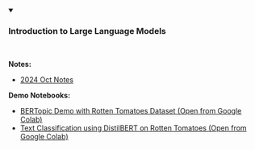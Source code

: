 <details open>
  <summary><h3><strong>Introduction to Large Language Models </strong></h3></summary><br /> 

**Notes:** 

- [2024 Oct Notes](https://github.com/SelfExplainML/PiML-Toolbox/blob/main/docs/Workshop/202405RiskAmericas/202405MLMV_RiskAmericas.pdf)

**Demo Notebooks:** 
- <a style="text-laign: 'center'" target="_blank" href="https://colab.research.google.com/github/SelfExplainML/PiML-Toolbox/blob/main/docs/Workshop/202410IntroLLM/BERTopicDemo_RottenTomatoes.ipynb">BERTopic Demo with Rotten Tomatoes Dataset (Open from Google Colab)</a>  
- <a style="text-laign: 'center'" target="_blank" href="https://colab.research.google.com/github/SelfExplainML/PiML-Toolbox/blob/main/docs/Workshop/202410IntroLLM/TextClassification_DistilBERT_RottenTomatoes.ipynb">Text Classification using DistilBERT on Rotten Tomatoes (Open from Google Colab)</a>  
</details>  

